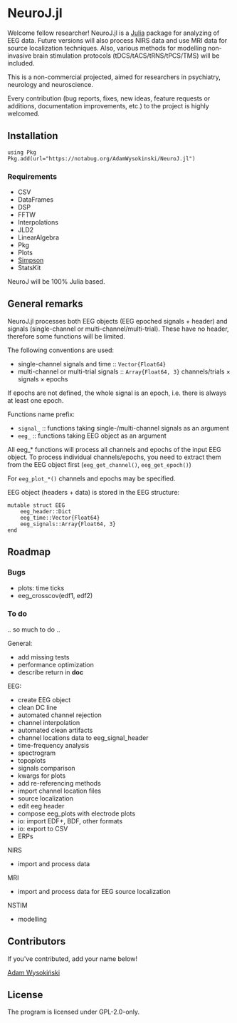 # NeuroJ.jl

Welcome fellow researcher! NeuroJ.jl is a [Julia](https://julialang.org) package for analyzing of EEG data. Future versions will also process NIRS data and use MRI data for source localization techniques. Also, various methods for modelling non-invasive brain stimulation protocols (tDCS/tACS/tRNS/tPCS/TMS) will be included.

This is a non-commercial projected, aimed for researchers in psychiatry, neurology and neuroscience.

Every contribution (bug reports, fixes, new ideas, feature requests or additions, documentation improvements, etc.) to the project is highly welcomed.

## Installation

```
using Pkg
Pkg.add(url="https://notabug.org/AdamWysokinski/NeuroJ.jl")
```

### Requirements

- CSV
- DataFrames
- DSP
- FFTW
- Interpolations
- JLD2
- LinearAlgebra
- Pkg
- Plots
- [Simpson](https://notabug.org/AdamWysokinski/Simpson.jl)
- StatsKit

NeuroJ will be 100% Julia based.

## General remarks

NeuroJ.jl processes both EEG objects (EEG epoched signals + header) and signals (single-channel or multi-channel/multi-trial). These have no header, therefore some functions will be limited.

The following conventions are used:

- single-channel signals and time      :: `Vector{Float64}`
- multi-channel or multi-trial signals :: `Array{Float64, 3}` channels/trials × signals × epochs

If epochs are not defined, the whole signal is an epoch, i.e. there is always at least one epoch.

Functions name prefix:

- `signal_`  :: functions taking single-/multi-channel signals as an argument
- `eeg_`     :: functions taking EEG object as an argument

All eeg_* functions will process all channels and epochs of the input EEG object. To process individual channels/epochs, you need to extract them from the EEG object first (`eeg_get_channel()`, `eeg_get_epoch()`)

For `eeg_plot_*()` channels and epochs may be specified.

EEG object (headers + data) is stored in the EEG structure:
```
mutable struct EEG
    eeg_header::Dict
    eeg_time::Vector{Float64}
    eeg_signals::Array{Float64, 3}
end
```

## Roadmap

### Bugs

- plots: time ticks
- eeg_crosscov(edf1, edf2)

### To do

.. so much to do ..

General:
- add missing tests
- performance optimization
- describe return in __doc__

EEG:
- create EEG object
- clean DC line
- automated channel rejection
- channel interpolation
- automated clean artifacts
- channel locations data to eeg_signal_header
- time-frequency analysis
- spectrogram
- topoplots
- signals comparison
- kwargs for plots
- add re-referencing methods
- import channel location files
- source localization
- edit eeg header
- compose eeg_plots with electrode plots
- io: import EDF+, BDF, other formats
- io: export to CSV
- ERPs

NIRS
- import and process data

MRI
- import and process data for EEG source localization

NSTIM
- modelling

## Contributors

If you've contributed, add your name below!

[Adam Wysokiński](adam.wysokinski@umed.lodz.pl)

## License

The program is licensed under GPL-2.0-only.